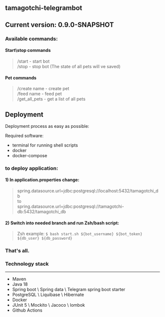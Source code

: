 ## tamagotchi-telegrambot

## Current version: 0.9.0-SNAPSHOT 

### Available commands:

#### Start\stop commands 

>/start - start bot  
>/stop - stop bot (The state of all pets will ve saved) 

#### Pet commands  

>/create name - create pet  
>/feed name - feed pet  
>/get_all_pets - get a list of all pets

## Deployment
Deployment process as easy as possible:

Required software:
- terminal for running shell scripts
- docker
- docker-compose

### to deploy application:
#### 1) In application.properties change:  
>spring.datasource.url=jdbc:postgresql://localhost:5432/tamagotchi_db  
>to  
>spring.datasource.url=jdbc:postgresql://tamagotchi-db:5432/tamagotchi_db
#### 2) Switch into needed branch and run Zsh/bash script: 
>Zsh example: `$ bash start.sh ${bot_username} ${bot_token} ${db_user} ${db_password}`

### That's all.

### Technology stack
------------------------ 
- Maven 
- Java 18
- Spring boot \ Spring data \ Telegram spring boot starter
- PostgreSQL \ Liquibase \ Hibernate
- Docker
- JUnit 5 \ Mockito \ Jacoco \ lombok
- Github Actions
